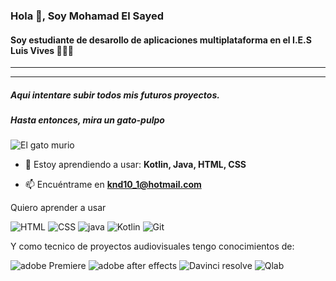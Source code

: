 ### Hola 👋, Soy Mohamad El Sayed  
#### Soy estudiante de desarollo de aplicaciones multiplataforma en el I.E.S Luis Vives  📖👨‍💻

---
***

##### Aqui intentare subir todos mis futuros proyectos.
##### Hasta entonces, mira un gato-pulpo
![El gato murio](https://github.com/Nose01/Mohamad-El-Sayed/blob/main/img/octocat.png?raw=true)

- 🌱 Estoy aprendiendo a usar: **Kotlin, Java, HTML, CSS**

- 📫 Encuéntrame en **knd10_1@hotmail.com**




Quiero aprender a usar

![HTML](https://github.com/Nose01/Mohamad-El-Sayed/blob/main/img/HTML.png?raw=true)
![CSS](https://github.com/Nose01/Mohamad-El-Sayed/blob/main/img/CSS.png?raw=true)
![java](https://github.com/Nose01/Mohamad-El-Sayed/blob/main/img/Java.png?raw=true)
![Kotlin](https://github.com/Nose01/Mohamad-El-Sayed/blob/main/img/Kotlin.png?raw=true)
![Git](https://github.com/Nose01/Mohamad-El-Sayed/blob/main/img/Git.png?raw=true)

Y como tecnico de proyectos audiovisuales tengo conocimientos de:

![adobe Premiere](https://github.com/Nose01/Mohamad-El-Sayed/blob/main/img/premiere.png?raw=true)
![adobe after effects](https://github.com/Nose01/Mohamad-El-Sayed/blob/main/img/afterEffects.png?raw=true)
![Davinci resolve](https://github.com/Nose01/Mohamad-El-Sayed/blob/main/img/DaVinci_Resolveg.png?raw=true)
![Qlab](https://github.com/Nose01/Mohamad-El-Sayed/blob/main/img/qlab.png?raw=true)

